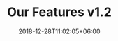 ---
title: "Our Features v1.2"
date: 2018-12-28T11:02:05+06:00
description: "this is meta description"
type : "docs"
---